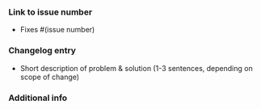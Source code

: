 <!-- Please read the contributing guidelines before submitting: https://codeforphilly.github.io/chime/CONTRIBUTING.html -->

<!--
- If this PR affects devops or model, start your PR title with `[DevOps]` or `[Model]`
- Update the user or developer documentation, if affected.
-->

### Link to issue number
- Fixes #(issue number)

### Changelog entry
- Short description of problem & solution (1-3 sentences, depending on scope of change)

### Additional info
